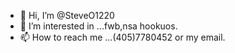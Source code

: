 - 👋 Hi, I’m @SteveO1220
- 👀 I’m interested in ...fwb,nsa hookuos.
- 📫 How to reach me ...(405)7780452 or my email.

<!---
SteveO1220/SteveO1220 is a ✨ special ✨ repository because its `README.md` (this file) appears on your GitHub profile.
You can click the Preview link to take a look at your changes.
--->
